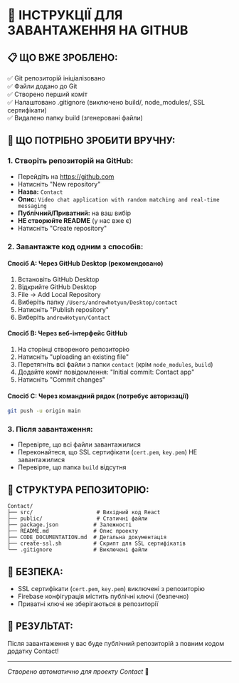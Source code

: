 # 🚀 ІНСТРУКЦІЇ ДЛЯ ЗАВАНТАЖЕННЯ НА GITHUB

## 📋 **ЩО ВЖЕ ЗРОБЛЕНО:**
✅ Git репозиторій ініціалізовано  
✅ Файли додано до Git  
✅ Створено перший коміт  
✅ Налаштовано .gitignore (виключено build/, node_modules/, SSL сертифікати)  
✅ Видалено папку build (згенеровані файли)  

## 🔧 **ЩО ПОТРІБНО ЗРОБИТИ ВРУЧНУ:**

### 1. **Створіть репозиторій на GitHub:**
- Перейдіть на https://github.com
- Натисніть "New repository"
- **Назва:** `Contact`
- **Опис:** `Video chat application with random matching and real-time messaging`
- **Публічний/Приватний:** на ваш вибір
- **НЕ створюйте README** (у нас вже є)
- Натисніть "Create repository"

### 2. **Завантажте код одним з способів:**

#### **Спосіб A: Через GitHub Desktop (рекомендовано)**
1. Встановіть GitHub Desktop
2. Відкрийте GitHub Desktop
3. File → Add Local Repository
4. Виберіть папку `/Users/andrewhotyun/Desktop/contact`
5. Натисніть "Publish repository"
6. Виберіть `andrewHotyun/Contact`

#### **Спосіб B: Через веб-інтерфейс GitHub**
1. На сторінці створеного репозиторію
2. Натисніть "uploading an existing file"
3. Перетягніть всі файли з папки `contact` (крім `node_modules`, `build`)
4. Додайте коміт повідомлення: "Initial commit: Contact app"
5. Натисніть "Commit changes"

#### **Спосіб C: Через командний рядок (потребує авторизації)**
```bash
git push -u origin main
```

### 3. **Після завантаження:**
- Перевірте, що всі файли завантажилися
- Переконайтеся, що SSL сертифікати (`cert.pem`, `key.pem`) НЕ завантажилися
- Перевірте, що папка `build` відсутня

## 📁 **СТРУКТУРА РЕПОЗИТОРІЮ:**
```
Contact/
├── src/                    # Вихідний код React
├── public/                 # Статичні файли
├── package.json           # Залежності
├── README.md              # Опис проекту
├── CODE_DOCUMENTATION.md  # Детальна документація
├── create-ssl.sh          # Скрипт для SSL сертифікатів
└── .gitignore             # Виключені файли
```

## 🔐 **БЕЗПЕКА:**
- SSL сертифікати (`cert.pem`, `key.pem`) виключені з репозиторію
- Firebase конфігурація містить публічні ключі (безпечно)
- Приватні ключі не зберігаються в репозиторії

## 🎯 **РЕЗУЛЬТАТ:**
Після завантаження у вас буде публічний репозиторій з повним кодом додатку Contact!

---
*Створено автоматично для проекту Contact* 🚀

